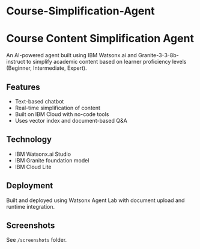# Course-Simplification-Agent
# Course Content Simplification Agent

An AI-powered agent built using IBM Watsonx.ai and Granite-3-3-8b-instruct to simplify academic content based on learner proficiency levels (Beginner, Intermediate, Expert).

## Features
- Text-based chatbot
- Real-time simplification of content
- Built on IBM Cloud with no-code tools
- Uses vector index and document-based Q&A

## Technology
- IBM Watsonx.ai Studio
- IBM Granite foundation model
- IBM Cloud Lite

## Deployment
Built and deployed using Watsonx Agent Lab with document upload and runtime integration.

## Screenshots
See `/screenshots` folder.

